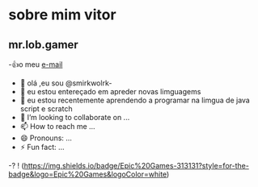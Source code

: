 # sobre mim **vitor**
## **mr.lob.gamer**
-:+1:o meu [e-mail](vitor.bueno27@escola.pr.gov.br)
- 👋 olá ,eu sou @smirkwolrk-
- 👀 eu estou entereçado em apreder novas limguagems
- 🌱 eu estou recentemente aprendendo a programar na limgua de java script e scratch
- 💞️ I’m looking to collaborate on ...
- 📫 How to reach me ...
- 😄 Pronouns: ...
- ⚡ Fun fact: ...


-?[](	https://img.shields.io/badge/Valorant-fa4454?style=for-the-badge&logo=valorant&logoColor=white)
!	(https://img.shields.io/badge/Epic%20Games-313131?style=for-the-badge&logo=Epic%20Games&logoColor=white)
